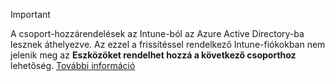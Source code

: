 >[!Important]
>A csoport-hozzárendelések az Intune-ból az Azure Active Directory-ba lesznek áthelyezve. Az ezzel a frissítéssel rendelkező Intune-fiókokban nem jelenik meg az **Eszközöket rendelhet hozzá a következő csoporthoz** lehetőség. [További információ](../deploy-use/ios-device-enrollment-program-in-microsoft-intune#changes-to-intune-group-assignments)


<!--HONumber=Jul16_HO3-->


